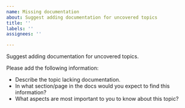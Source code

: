 ```yaml
---
name: Missing documentation
about: Suggest adding documentation for uncovered topics
title: ''
labels: ''
assignees: ''

---
```


Suggest adding documentation for uncovered topics.

Please add the following information:

* Describe the topic lacking documentation.
* In what section/page in the docs would you expect to find this information?
* What aspects are most important to you to know about this topic?
